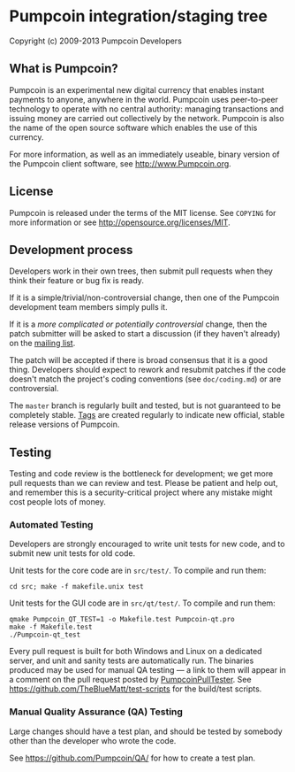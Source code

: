 Pumpcoin integration/staging tree
================================

Copyright (c) 2009-2013 Pumpcoin Developers

What is Pumpcoin?
----------------

Pumpcoin is an experimental new digital currency that enables instant payments to
anyone, anywhere in the world. Pumpcoin uses peer-to-peer technology to operate
with no central authority: managing transactions and issuing money are carried
out collectively by the network. Pumpcoin is also the name of the open source
software which enables the use of this currency.

For more information, as well as an immediately useable, binary version of
the Pumpcoin client software, see http://www.Pumpcoin.org.

License
-------

Pumpcoin is released under the terms of the MIT license. See `COPYING` for more
information or see http://opensource.org/licenses/MIT.

Development process
-------------------

Developers work in their own trees, then submit pull requests when they think
their feature or bug fix is ready.

If it is a simple/trivial/non-controversial change, then one of the Pumpcoin
development team members simply pulls it.

If it is a *more complicated or potentially controversial* change, then the patch
submitter will be asked to start a discussion (if they haven't already) on the
[mailing list](http://sourceforge.net/mailarchive/forum.php?forum_name=Pumpcoin-development).

The patch will be accepted if there is broad consensus that it is a good thing.
Developers should expect to rework and resubmit patches if the code doesn't
match the project's coding conventions (see `doc/coding.md`) or are
controversial.

The `master` branch is regularly built and tested, but is not guaranteed to be
completely stable. [Tags](https://github.com/Pumpcoin/Pumpcoin/tags) are created
regularly to indicate new official, stable release versions of Pumpcoin.

Testing
-------

Testing and code review is the bottleneck for development; we get more pull
requests than we can review and test. Please be patient and help out, and
remember this is a security-critical project where any mistake might cost people
lots of money.

### Automated Testing

Developers are strongly encouraged to write unit tests for new code, and to
submit new unit tests for old code.

Unit tests for the core code are in `src/test/`. To compile and run them:

    cd src; make -f makefile.unix test

Unit tests for the GUI code are in `src/qt/test/`. To compile and run them:

    qmake Pumpcoin_QT_TEST=1 -o Makefile.test Pumpcoin-qt.pro
    make -f Makefile.test
    ./Pumpcoin-qt_test

Every pull request is built for both Windows and Linux on a dedicated server,
and unit and sanity tests are automatically run. The binaries produced may be
used for manual QA testing — a link to them will appear in a comment on the
pull request posted by [PumpcoinPullTester](https://github.com/PumpcoinPullTester). See https://github.com/TheBlueMatt/test-scripts
for the build/test scripts.

### Manual Quality Assurance (QA) Testing

Large changes should have a test plan, and should be tested by somebody other
than the developer who wrote the code.

See https://github.com/Pumpcoin/QA/ for how to create a test plan.
